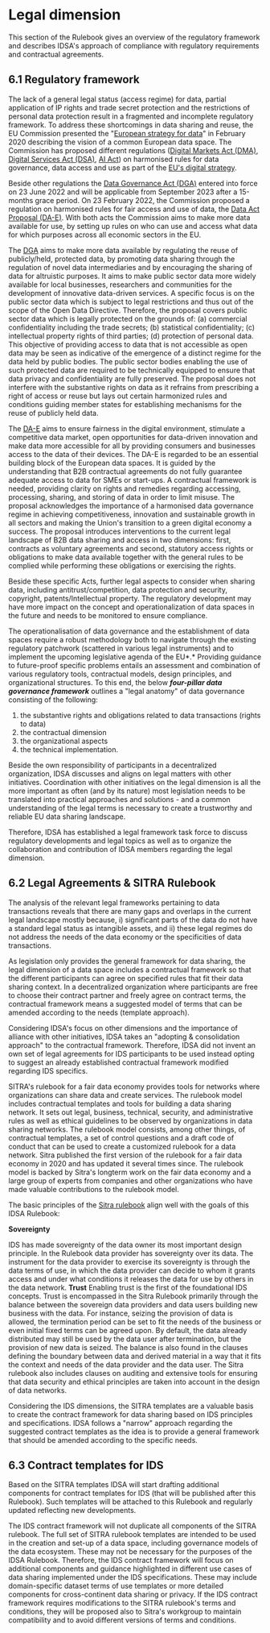 # Legal dimension

This section of the Rulebook gives an overview of the regulatory framework and describes IDSA's approach of compliance with regulatory requirements and contractual agreements.

## 6.1 Regulatory framework

The lack of a general legal status (access regime) for data, partial
application of IP rights and trade secret protection and the
restrictions of personal data protection result in a fragmented and
incomplete regulatory framework. To address these shortcomings in data
sharing and reuse, the EU Commission presented the "[European strategy
for data](https://digital-strategy.ec.europa.eu/en/policies/strategy-data)" in February 2020 describing the vision of a common European
data space. The Commission has proposed different regulations ([Digital Markets Act (DMA)](https://eur-lex.europa.eu/legal-content/en/TXT/?uri=COM%3A2020%3A842%3AFIN), [Digital Services Act (DSA)](https://eur-lex.europa.eu/legal-content/EN/TXT/?uri=CELEX%3A52020PC0825), [AI Act](https://eur-lex.europa.eu/legal-content/DE/TXT/?uri=CELEX%3A52021PC0206.)) on
harmonised rules for data governance, data access and use as part of the
[EU's digital strategy](https://digital-strategy.ec.europa.eu/en/policies/strategy-data).

Beside other regulations the [Data Governance Act (DGA)](https://eur-lex.europa.eu/legal-content/EN/TXT/?uri=CELEX%3A32022R0868)
entered into force on 23 June 2022 and will be applicable from September
2023 after a 15-months grace period. On 23 February 2022, the Commission
proposed a regulation on harmonised rules for fair access and use of
data, the [Data Act Proposal (DA-E)](https://eur-lex.europa.eu/legal-content/EN/TXT/?uri=COM%3A2022%3A68%3AFIN).
With both acts the Commission aims to make more data available for use,
by setting up rules on who can use and access what data for which
purposes across all economic sectors in the EU.

The [DGA](https://digital-strategy.ec.europa.eu/en/policies/data-governance-act-explained) aims to make more data available by regulating the reuse of
publicly/held, protected data, by promoting data sharing through the
regulation of novel data intermediaries and by encouraging the sharing
of data for altruistic purposes.
It aims to make public sector data more widely available for local
businesses, researchers and communities for the development of
innovative data-driven services. A specific focus is on the public
sector data which is subject to legal restrictions and thus out of the
scope of the Open Data Directive. Therefore, the proposal
covers public sector data which is legally protected on the grounds of:
(a) commercial confidentiality including the trade secrets; (b)
statistical confidentiality; (c) intellectual property rights of third
parties; (d) protection of personal data. This objective of providing
access to data that is not accessible as open data may be seen as
indicative of the emergence of a distinct regime for the data held by
public bodies. The public sector bodies enabling the use of such
protected data are required to be technically equipped to ensure that
data privacy and confidentiality are fully preserved. The proposal does
not interfere with the substantive rights on data as it refrains from
prescribing a right of access or reuse but lays out certain harmonized
rules and conditions guiding member states for establishing mechanisms
for the reuse of publicly held data.

The [DA-E](https://ec.europa.eu/commission/presscorner/detail/en/ip_22_1113) aims to ensure fairness in the digital environment, stimulate a
competitive data market, open opportunities for data-driven innovation
and make data more accessible for all by providing consumers and
businesses access to the data of their
devices.
The DA-E is regarded to be an essential building block of the European
data spaces. It is guided by the understanding that B2B contractual
agreements do not fully guarantee adequate access to data for SMEs or
start-ups. A contractual framework is needed, providing clarity on
rights and remedies regarding accessing, processing, sharing, and
storing of data in order to limit misuse. The proposal acknowledges the
importance of a harmonised data governance regime in achieving
competitiveness, innovation and sustainable growth in all sectors and
making the Union's transition to a green digital economy a success. The
proposal introduces interventions to the current legal landscape of B2B
data sharing and access in two dimensions: first, contracts as voluntary
agreements and second, statutory access rights or obligations to make
data available together with the general rules to be complied while
performing these obligations or exercising the rights.

Beside these specific Acts, further legal aspects to consider when
sharing data, including antitrust/competition, data protection and
security, copyright, patents/Intellectual property. The regulatory
development may have more impact on the concept and operationalization
of data spaces in the future and needs to be monitored to ensure
compliance.

The operationalisation of data governance and the establishment of data
spaces require a robust methodology both to navigate through the
existing regulatory patchwork (scattered in various legal instruments)
and to implement the upcoming legislative agenda of the EU*.* Providing
guidance to future-proof specific problems entails an assessment and
combination of various regulatory tools, contractual models, design
principles, and organizational structures. To this end, the below
***four-pillar data governance framework*** outlines a "legal anatomy"
of data governance consisting of the following:

1. the substantive rights and obligations related to data transactions
    (rights to data)
2. the contractual dimension
3. the organizational aspects
4. the technical implementation.

Beside the own responsibility of participants in a decentralized
organization, IDSA discusses and aligns on legal matters with other
initiatives. Coordination with other initiatives on the legal dimension
is all the more important as often (and by its nature) most legislation
needs to be translated into practical approaches and solutions - and a
common understanding of the legal terms is necessary to create a
trustworthy and reliable EU data sharing landscape.

Therefore, IDSA has established a legal framework task force to discuss
regulatory developments and legal topics as well as to organize the
collaboration and contribution of IDSA members regarding the legal
dimension.

## 6.2 Legal Agreements & SITRA Rulebook

The analysis of the relevant legal frameworks pertaining to data
transactions reveals that there are many gaps and overlaps in the
current legal landscape mostly because, i) significant parts of the data
do not have a standard legal status as intangible assets, and ii) these
legal regimes do not address the needs of the data economy or the
specificities of data transactions.

As legislation only provides the general framework for data sharing, the
legal dimension of a data space includes a contractual framework so that
the different participants can agree on specified rules that fit their
data sharing context. In a decentralized organization where participants
are free to choose their contract partner and freely agree on contract
terms, the contractual framework means a suggested model of terms that
can be amended according to the needs (template approach).

Considering IDSA's focus on other dimensions and the importance of
alliance with other initiatives, IDSA takes an "adopting & consolidation
approach" to the contractual framework. Therefore, IDSA did not invent
an own set of legal agreements for IDS participants to be used instead
opting to suggest an already established contractual framework modified
regarding IDS specifics.

SITRA's rulebook for a fair data economy provides tools for networks
where organizations can share data and create services. The rulebook
model includes contractual templates and tools for building a data
sharing network. It sets out legal, business, technical, security, and
administrative rules as well as ethical guidelines to be observed by
organizations in data sharing networks. The rulebook model consists,
among other things, of contractual templates, a set of control questions
and a draft code of conduct that can be used to create a customized
rulebook for a data network. Sitra published the first version of the
rulebook for a fair data economy in 2020 and has updated it several
times since. The rulebook model is backed by Sitra's longterm work on
the fair data economy and a large group of experts from companies and
other organizations who have made valuable contributions to the rulebook
model.

The basic principles of the [Sitra rulebook](https://www.sitra.fi/en/publications/rulebook-for-a-fair-data-economy/) align well with the goals of
this IDSA Rulebook:

**Sovereignty**

IDS has made sovereignty of the data owner its most important design
principle. In the Rulebook data provider has sovereignty over its
data. The instrument for the data provider to exercise its sovereignty
is through the data terms of use, in which the data provider can
decide to whom it grants access and under what conditions it releases
the data for use by others in the data network.
**Trust**
Enabling trust is the first of the foundational IDS concepts. Trust is
encompassed in the Sitra Rulebook primarily through the balance
between the sovereign data providers and data users building new
business with the data. For instance, seizing the provision of data is
allowed, the termination period can be set to fit the needs of the
business or even initial fixed terms can be agreed upon. By default,
the data already distributed may still be used by the data user after
termination, but the provision of new data is seized. The balance is
also found in the clauses defining the boundary between data and
derived material in a way that it fits the context and needs of the
data provider and the data user. The Sitra rulebook also includes
clauses on auditing and extensive tools for ensuring that data
security and ethical principles are taken into account in the design
of data networks.

Considering the IDS dimensions, the SITRA templates are a valuable basis
to create the contract framework for data sharing based on IDS
principles and specifications. IDSA follows a "narrow" approach
regarding the suggested contract templates as the idea is to provide a
general framework that should be amended according to the specific
needs.

## 6.3 Contract templates for IDS

Based on the SITRA templates IDSA will start drafting additional
components for contract templates for IDS (that will be published after
this Rulebook). Such templates will be attached to this Rulebook and
regularly updated reflecting new developments.

The IDS contract framework will not duplicate all components of the
SITRA rulebook. The full set of SITRA rulebook templates are intended to
be used in the creation and set-up of a data space, including governance
models of the data ecosystem. These may not be necessary for the
purposes of the IDSA Rulebook. Therefore, the IDS contract framework
will focus on additional components and guidance highlighted in
different use cases of data sharing implemented under the IDS
specifications. These may include domain-specific dataset terms of use
templates or more detailed components for cross-continent data sharing
or privacy. If the IDS contract framework requires modifications to the
SITRA rulebook's terms and conditions, they will be proposed also to
Sitra's workgroup to maintain compatibility and to avoid different
versions of terms and conditions.
